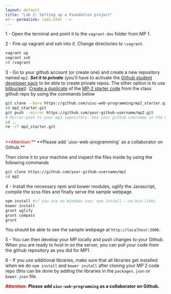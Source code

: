 ```yaml
---
layout: default
title: "Lab 2: Setting up a Foundation project"
<!-- permalink: lab1.html -->
---
```


1 - Open the terminal and point it to the `vagrant-dev` folder from MP 1.

2 - Fire up vagrant and ssh into it. Change directories to `\vagrant`.

```bash
vagrant up
vagrant ssh
cd /vagrant
```

3 -  Go to your github account (or create one) and create a new repository named `mp2`. ***Set it to private*** (you'll have to activate the [Github student developer pack](https://education.github.com/pack) to be able to create private repos. The other option is to use [bitbucket](https://bitbucket.org/)). [Create a duplicate](https://help.github.com/articles/duplicating-a-repository/) of the [MP-2 starter code](https://github.com/uiuc-web-programming/mp2_starter) from the class github repo by using the commands below

```bash
git clone --bare https://github.com/uiuc-web-programming/mp2_starter.git
cd mp2_starter.git
git push --mirror https://github.com/your-github-username/mp2.git
# Mirror-push to your mp2 repository. Use your github username in the URL. Change the URL if you're using bitbucket.
cd ..
rm -rf mp2_starter.git
```
<br>
<span style="color: red"> **Attention:** </span> **Please add `uiuc-web-programming` as a collaborator on Github.**

Then clone it to your machine and inspect the files inside by using the following commands

```bash
git clone https://github.com/your-github-username/mp2
cd mp2
```

4 - Install the necessary npm and bower modules, uglify the Javascript, compile the scss files and finally serve the sample webpage

```bash
npm install #if you are on Windows use: npm install --no-bin-links
bower install
grunt uglify
grunt compass
grunt
```

You should be able to see the sample webpage at `http://localhost:3000`.

5 - You can then develop your MP locally and push changes to your Github. When you are ready to host in on the server, you can pull your code from the github repository as you did for MP1.

6 - If you use additional libraries, make sure that all libraries get installed when we do `npm install` and `bower install` after cloning your MP 2 code repo (this can be done by adding the libraries in the `packages.json` or `bower.json` file.

<span style="color: red"> **Attention:** </span> **Please add `uiuc-web-programming` as a collaborator on Github.**
